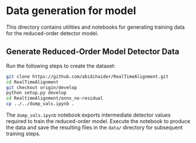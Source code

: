# Data generation for model

This directory contains utilities and notebooks for generating training data for the reduced-order detector model.

## Generate Reduced-Order Model Detector Data

Run the following steps to create the dataset:

```bash
git clone https://github.com/abidihaider/RealTimeAlignment.git
cd RealTimeAlignment
git checkout origin/develop
python setup.py develop
cd RealtimeAlignment/onnx_no-residual
cp ../../dump_vals.ipynb .
```

The `dump_vals.ipynb` notebook exports intermediate detector values required to train the reduced-order model. Execute the notebook to produce the data and save the resulting files in the `data/` directory for subsequent training steps.
